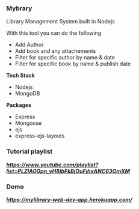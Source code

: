 ### Mybrary
Library Management System built in Nodejs

With this tool you can do the following
- Add Author
- Add book and any attachements
- Filter for specific author by name & date
- Filter for specific book by name & publish date

**Tech Stack** 
- Nodejs
- MongoDB

**Packages**
- Express
- Mongoose
- ejs
- express-ejs-layouts

### Tutorial playlist
***https://www.youtube.com/playlist?list=PLZlA0Gpn_vH8jbFkBjOuFjhxANC63OmXM***

### Demo
 ***https://mylibrary-web-dev-app.herokuapp.com/***
